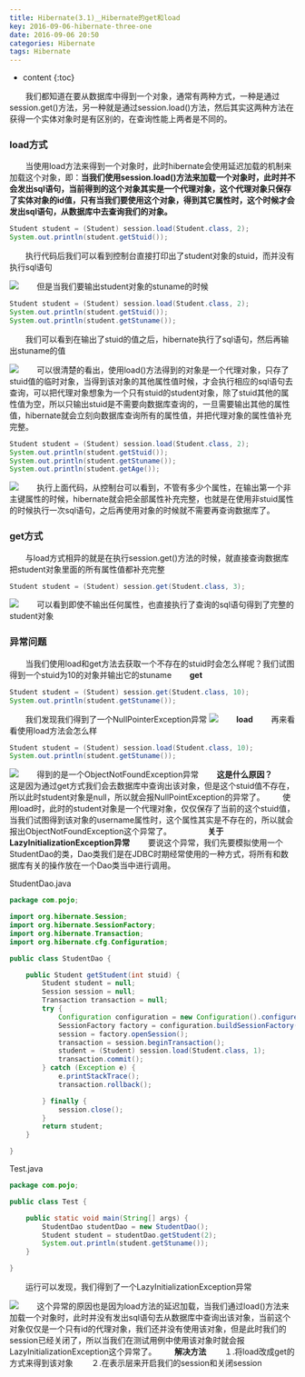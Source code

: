 ```yaml
---
title: Hibernate(3.1)＿Hibernate的get和load
key: 2016-09-06-hibernate-three-one
date: 2016-09-06 20:50
categories: Hibernate
tags: Hibernate
---
```


* content
{:toc}

　　我们都知道在要从数据库中得到一个对象，通常有两种方式，一种是通过session.get()方法，另一种就是通过session.load()方法，然后其实这两种方法在获得一个实体对象时是有区别的，在查询性能上两者是不同的。

### load方式
　　当使用load方法来得到一个对象时，此时hibernate会使用延迟加载的机制来加载这个对象，即：**当我们使用session.load()方法来加载一个对象时，此时并不会发出sql语句，当前得到的这个对象其实是一个代理对象，这个代理对象只保存了实体对象的id值，只有当我们要使用这个对象，得到其它属性时，这个时候才会发出sql语句，从数据库中去查询我们的对象。**
```java
Student student = (Student) session.load(Student.class, 2);
System.out.println(student.getStuid());
```
　　执行代码后我们可以看到控制台直接打印出了student对象的stuid，而并没有执行sql语句

![](http://upload-images.jianshu.io/upload_images/1796819-ea13d86644fe0b8b.png?imageMogr2/auto-orient/strip%7CimageView2/2/w/1240)
　　但是当我们要输出student对象的stuname的时候
```java
Student student = (Student) session.load(Student.class, 2);
System.out.println(student.getStuid());
System.out.println(student.getStuname());
```
　　我们可以看到在输出了stuid的值之后，hibernate执行了sql语句，然后再输出stuname的值

![](http://upload-images.jianshu.io/upload_images/1796819-2bd8d9a11c05fbc7.png?imageMogr2/auto-orient/strip%7CimageView2/2/w/1240)
　　可以很清楚的看出，使用load()方法得到的对象是一个代理对象，只存了stuid值的临时对象，当得到该对象的其他属性值时候，才会执行相应的sql语句去查询，可以把代理对象想象为一个只有stuid的student对象，除了stuid其他的属性值为空，所以只输出stuid是不需要向数据库查询的，一旦需要输出其他的属性值，hibernate就会立刻向数据库查询所有的属性值，并把代理对象的属性值补充完整。
```java
Student student = (Student) session.load(Student.class, 2);
System.out.println(student.getStuid());
System.out.println(student.getStuname());
System.out.println(student.getAge());
```
![](http://upload-images.jianshu.io/upload_images/1796819-4ad4eed22df400f7.png?imageMogr2/auto-orient/strip%7CimageView2/2/w/1240)
　　执行上面代码，从控制台可以看到，不管有多少个属性，在输出第一个非主键属性的时候，hibernate就会把全部属性补充完整，也就是在使用非stuid属性的时候执行一次sql语句，之后再使用对象的时候就不需要再查询数据库了。
### get方式
　　与load方式相异的就是在执行session.get()方法的时候，就直接查询数据库把student对象里面的所有属性值都补充完整
```java
Student student = (Student) session.get(Student.class, 3);
```
![](http://upload-images.jianshu.io/upload_images/1796819-8997706c1182e0b5.png?imageMogr2/auto-orient/strip%7CimageView2/2/w/1240)
　　可以看到即使不输出任何属性，也直接执行了查询的sql语句得到了完整的student对象
### 异常问题
　　当我们使用load和get方法去获取一个不存在的stuid时会怎么样呢？我们试图得到一个stuid为10的对象并输出它的stuname
　　**get**
```java
Student student = (Student) session.get(Student.class, 10);
System.out.println(student.getStuname());
```
　　我们发现我们得到了一个NullPointerException异常
![](http://upload-images.jianshu.io/upload_images/1796819-237b9d65a7c1a916.png?imageMogr2/auto-orient/strip%7CimageView2/2/w/1240)
　　**load**
　　再来看看使用load方法会怎么样
```java
Student student = (Student) session.load(Student.class, 10);
System.out.println(student.getStuname());
```
![](http://upload-images.jianshu.io/upload_images/1796819-ff1fb49aba52fa77.png?imageMogr2/auto-orient/strip%7CimageView2/2/w/1240)
　　得到的是一个ObjectNotFoundException异常
　　**这是什么原因？**
　　这是因为通过get方式我们会去数据库中查询出该对象，但是这个stuid值不存在，所以此时student对象是null，所以就会报NullPointException的异常了。
　　使用load时，此时的student对象是一个代理对象，仅仅保存了当前的这个stuid值，当我们试图得到该对象的username属性时，这个属性其实是不存在的，所以就会报出ObjectNotFoundException这个异常了。
　　
　　**关于LazyInitializationException异常**
　　要说这个异常，我们先要模拟使用一个StudentDao的类，Dao类我们是在JDBC时期经常使用的一种方式，将所有和数据库有关的操作放在一个Dao类当中进行调用。

StudentDao.java
```java
package com.pojo;

import org.hibernate.Session;
import org.hibernate.SessionFactory;
import org.hibernate.Transaction;
import org.hibernate.cfg.Configuration;

public class StudentDao {

    public Student getStudent(int stuid) {
        Student student = null;
        Session session = null;
        Transaction transaction = null;
        try {
            Configuration configuration = new Configuration().configure();
            SessionFactory factory = configuration.buildSessionFactory();
            session = factory.openSession();
            transaction = session.beginTransaction();
            student = (Student) session.load(Student.class, 1);
            transaction.commit();
        } catch (Exception e) {
            e.printStackTrace();
            transaction.rollback();

        } finally {
            session.close();
        }
        return student;
    }

}
```
Test.java
```java
package com.pojo;

public class Test {

    public static void main(String[] args) {
        StudentDao studentDao = new StudentDao();
        Student student = studentDao.getStudent(2);
        System.out.println(student.getStuname());
    }

}
```
　　运行可以发现，我们得到了一个LazyInitializationException异常

![](http://upload-images.jianshu.io/upload_images/1796819-0946d892ecf7f63f.png?imageMogr2/auto-orient/strip%7CimageView2/2/w/1240)
　　这个异常的原因也是因为load方法的延迟加载，当我们通过load()方法来加载一个对象时，此时并没有发出sql语句去从数据库中查询出该对象，当前这个对象仅仅是一个只有id的代理对象，我们还并没有使用该对象，但是此时我们的session已经关闭了，所以当我们在测试用例中使用该对象时就会报LazyInitializationException这个异常了。
　　**解决方法**
　　１.将load改成get的方式来得到该对象
　　２.在表示层来开启我们的session和关闭session
